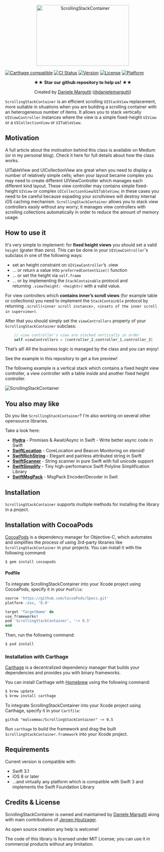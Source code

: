 <p align="center" >
<img src="https://raw.githubusercontent.com/malcommac/ScrollingStackContainer/develop/logo.png" width=300px height=197px alt="ScrollingStackContainer" title="ScrollingStackContainer">
</p>

[![Carthage compatible](https://img.shields.io/badge/Carthage-compatible-4BC51D.svg?style=flat)](https://github.com/Carthage/Carthage) [![CI Status](https://travis-ci.org/malcommac/ScrollingStackContainer.svg)](https://travis-ci.org/malcommac/ScrollingStackContainer) [![Version](https://img.shields.io/cocoapods/v/ScrollingStackContainer.svg?style=flat)](http://cocoadocs.org/docsets/ScrollingStackContainer) [![License](https://img.shields.io/cocoapods/l/ScrollingStackContainer.svg?style=flat)](http://cocoadocs.org/docsets/ScrollingStackContainer) [![Platform](https://img.shields.io/cocoapods/p/ScrollingStackContainer.svg?style=flat)](http://cocoadocs.org/docsets/ScrollingStackContainer)

<p align="center" >★★ <b>Star our github repository to help us!</b> ★★</p>
<p align="center" >Created by <a href="http://www.danielemargutti.com">Daniele Margutti</a> (<a href="http://www.twitter.com/danielemargutti">@danielemargutti</a>)</p>

`ScrollingStackContainer` is an efficient scrolling `UIStackView` replacement, more suitable in situations when you are building a scrolling container with an heterogeneous number of items.
It allows you to stack vertically `UIViewController` instances where the view is a simple fixed-height `UIView` or a `UICollectionView` or `UITableView`.

## Motivation
A full article about the motivation behind this class is available on Medium (or in my personal blog). Check it here for full details about how the class works.

UITableView and UICollectionView are great when you need to display a number of relatively simple cells; when your layout became complex you may need to create different UIViewController which manages each different kind layout.
These view controller may contains simple fixed-height `UIView` or complex `UICollectionView`/`UITableView`; in these cases you need to be careful because expading your scrollviews will destroy internal iOS caching mechanism.
`ScrollingStackContainer` allows you to stack view controllers easily without any worry; it manages view controllers with scrolling collections automatically in order to reduce the amount of memory usage.

## How to use it

It's very simple to implement: for **fixed height views** you should set a valid `height` (grater than zero). This can be done in your `UIViewController`'s subclass in one of the following ways:

* set an height constraint on `UIViewController`’s .view
* … or return a value into `preferredContentSize()` function
* … or set the height via `self.frame`
* … or by implementing the `StackContainable` protocol and returning `.view(height: <height>)` with a valid value.

For view controllers which **contains inner’s scroll views** (for example table or collections) you need to implement the `StackContainble` protocol by returning `.scroll(<inner scroll instance>, <insets of the inner scroll in superview>)`.

After that you should simply set the `viewControllers` property of your `ScrollingStackContainer` subclass:

```swift
	// view controller's view are stacked vertically in order
	self.viewControllers = [controller_2,controller_1,controller_3]
```

That’s all! All the business logic is managed by the class and you can enjoy!

See the example in this repository to get a live preview!

The following example is a vertical stack which contains a fixed height view controller, a view controller with a table inside and another fixed height controller.

![ScrollingStackContainer](https://raw.githubusercontent.com/malcommac/ScrollingStackContainer/develop/example.gif)

## You also may like

Do you like `ScrollingStackContainer`? I'm also working on several other opensource libraries.

Take a look here:

* **[Hydra](https://github.com/malcommac/Hydra)** - Promises & Await/Async in Swift - Write better async code in Swift
* **[SwiftLocation](https://github.com/malcommac/SwiftLocation)** - CoreLocation and Beacon Monitoring on steroid!
* **[SwiftRichString](https://github.com/malcommac/SwiftRichString)** - Elegant and painless attributed string in Swift
* **[SwiftScanner](https://github.com/malcommac/SwiftScanner)** - String scanner in pure Swift with full unicode support
* **[SwiftSimplify](https://github.com/malcommac/SwiftSimplify)** - Tiny high-performance Swift Polyline Simplification Library
* **[SwiftMsgPack](https://github.com/malcommac/SwiftMsgPack)** - MsgPack Encoder/Decoder in Swit

## Installation

`ScrollingStackContainer` supports multiple methods for installing the library in a project.

## Installation with CocoaPods

[CocoaPods](http://cocoapods.org) is a dependency manager for Objective-C, which automates and simplifies the process of using 3rd-party libraries like `ScrollingStackContainer` in your projects. You can install it with the following command:

```bash
$ gem install cocoapods
```

#### Podfile

To integrate ScrollingStackContainer into your Xcode project using CocoaPods, specify it in your `Podfile`:

```ruby
source 'https://github.com/CocoaPods/Specs.git'
platform :ios, '8.0'

target 'TargetName' do
use_frameworks!
pod 'ScrollingStackContainer', '~> 0.5'
end
```

Then, run the following command:

```bash
$ pod install
```

### Installation with Carthage

[Carthage](https://github.com/Carthage/Carthage) is a decentralized dependency manager that builds your dependencies and provides you with binary frameworks.

You can install Carthage with [Homebrew](http://brew.sh/) using the following command:

```bash
$ brew update
$ brew install carthage
```

To integrate ScrollingStackContainer into your Xcode project using Carthage, specify it in your `Cartfile`:

```ogdl
github "malcommac/ScrollingStackContainer" ~> 0.5
```

Run `carthage` to build the framework and drag the built `ScrollingStackContainer.framework` into your Xcode project.

## Requirements

Current version is compatible with:

* Swift 3.1
* iOS 8 or later
* ...and virtually any platform which is compatible with Swift 3 and implements the Swift Foundation Library


## Credits & License
ScrollingStackContainer is owned and maintained by [Daniele Margutti](http://www.danielemargutti.com/) along with main contributions of [Jeroen Houtzager](https://github.com/Hout).

As open source creation any help is welcome!

The code of this library is licensed under MIT License; you can use it in commercial products without any limitation.
